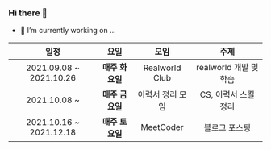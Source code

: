 ### Hi there 👋

- 🔭 I’m currently working on ...

|**일정**|**요일**|**모임**|**주제**|
|:---:|:---:|:---:|:---:|
|2021.09.08 ~ 2021.10.26|**매주 화요일**|Realworld Club|realworld 개발 및 학습|
|2021.10.08 ~ |**매주 금요일**|이력서 정리 모임|CS, 이력서 스킬 정리|
|2021.10.16 ~ 2021.12.18|**매주 토요일**|MeetCoder|블로그 포스팅|

<!-- |2021.09.27 ~ |**매주 월요일**|개발자 소규모 모임|알고리즘 ~ing| -->

<!--
**SeokRae/SeokRae** is a ✨ _special_ ✨ repository because its `README.md` (this file) appears on your GitHub profile.

Here are some ideas to get you started:

- 🔭 I’m currently working on ...
- 🌱 I’m currently learning ...
- 👯 I’m looking to collaborate on ...
- 🤔 I’m looking for help with ...
- 💬 Ask me about ...
- 📫 How to reach me: ...
- 😄 Pronouns: ...
- ⚡ Fun fact: ...
-->
